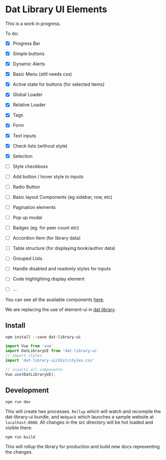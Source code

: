 # Dat Library UI Elements

This is a work in progress.

To do:

- [x] Progress Bar
- [x] Simple buttons
- [x] Dynamic Alerts
- [x] Basic Menu (still needs css)
- [x] Active state for buttons (for selected items)
- [x] Global Loader
- [x] Relative Loader
- [x] Tags
- [x] Form
- [x] Text inputs
- [x] Check lists (without style)
- [x] Selection
- [ ] Style checkboxs
- [ ] Add button / hover style to inputs
- [ ] Radio Button
- [ ] Basic layout Components (eg sidebar, row, etc)
- [ ] Pagination elements
- [ ] Pop up modal
- [ ] Badges (eg. for peer count etc)
- [ ] Accordion Item (for library data)
- [ ] Table structure (for displaying book/author data)
- [ ] Grouped Lists
- [ ] Handle disabled and readonly styles for inputs
- [ ] Code highlighting display element
- [ ] ...


You can see all the available components [here](https://e-e-e.github.io/dat-library-ui/).

We are replacing the use of element-ui in [dat library](https://github.com/e-e-e/dat-library).

## Install

```
npm install --save dat-library-ui
```

```js
import Vue from 'vue'
import DatLibraryUI from 'dat-library-ui'
// import styles
import 'dat-library-ui/dist/styles.css'

// injects all components
Vue.use(DatLibraryUI);
```

## Development

```
npm run dev
```

This will create two processes. `Rollup` which will watch and recompile the dat-library-ui bundle, and `Webpack` which launches a sample website at `localhost:8080`. All changes in the src directory will be hot loaded and visible there.

```
npm run build
```

This will rollup the library for production and build new docs representing the changes.



